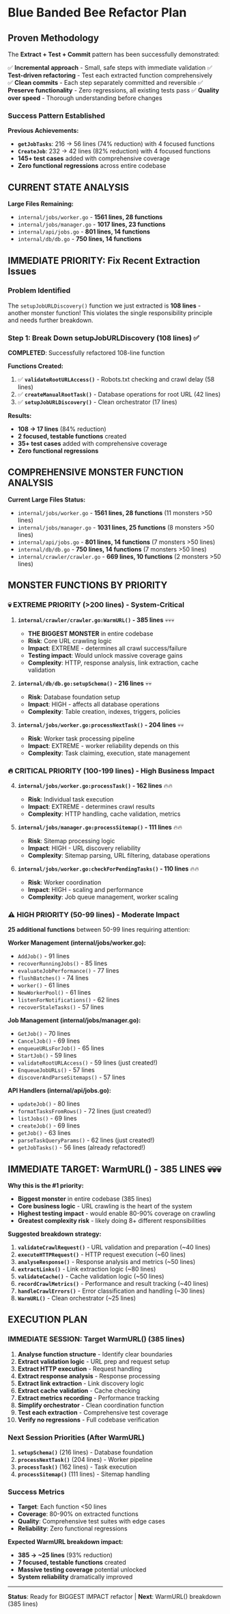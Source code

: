 # Blue Banded Bee Refactor Plan

## Proven Methodology

The **Extract + Test + Commit** pattern has been successfully demonstrated:

✅ **Incremental approach** - Small, safe steps with immediate validation
✅ **Test-driven refactoring** - Test each extracted function comprehensively  
✅ **Clean commits** - Each step separately committed and reversible
✅ **Preserve functionality** - Zero regressions, all existing tests pass
✅ **Quality over speed** - Thorough understanding before changes

### Success Pattern Established

**Previous Achievements:**
- **`getJobTasks`**: 216 → 56 lines (74% reduction) with 4 focused functions
- **`CreateJob`**: 232 → 42 lines (82% reduction) with 4 focused functions
- **145+ test cases** added with comprehensive coverage
- **Zero functional regressions** across entire codebase

## CURRENT STATE ANALYSIS

**Large Files Remaining:**
- `internal/jobs/worker.go` - **1561 lines, 28 functions**
- `internal/jobs/manager.go` - **1017 lines, 23 functions** 
- `internal/api/jobs.go` - **801 lines, 14 functions**
- `internal/db/db.go` - **750 lines, 14 functions**

## IMMEDIATE PRIORITY: Fix Recent Extraction Issues

### Problem Identified
The `setupJobURLDiscovery()` function we just extracted is **108 lines** - another monster function! 
This violates the single responsibility principle and needs further breakdown.

### Step 1: Break Down setupJobURLDiscovery (108 lines) ✅

**COMPLETED**: Successfully refactored 108-line function

**Functions Created:**
1. ✅ **`validateRootURLAccess()`** - Robots.txt checking and crawl delay (58 lines)
2. ✅ **`createManualRootTask()`** - Database operations for root URL (42 lines)  
3. ✅ **`setupJobURLDiscovery()`** - Clean orchestrator (17 lines)

**Results:**
- **108 → 17 lines** (84% reduction)
- **2 focused, testable functions** created
- **35+ test cases** added with comprehensive coverage
- **Zero functional regressions**

## COMPREHENSIVE MONSTER FUNCTION ANALYSIS

**Current Large Files Status:**
- `internal/jobs/worker.go` - **1561 lines, 28 functions** (11 monsters >50 lines)
- `internal/jobs/manager.go` - **1031 lines, 25 functions** (8 monsters >50 lines)  
- `internal/api/jobs.go` - **801 lines, 14 functions** (7 monsters >50 lines)
- `internal/db/db.go` - **750 lines, 14 functions** (7 monsters >50 lines)
- `internal/crawler/crawler.go` - **669 lines, 10 functions** (2 monsters >50 lines)

## MONSTER FUNCTIONS BY PRIORITY

### 💀 **EXTREME PRIORITY (>200 lines) - System-Critical**

1. **`internal/crawler/crawler.go:WarmURL()` - 385 lines** 💀💀💀
   - **THE BIGGEST MONSTER** in entire codebase
   - **Risk**: Core URL crawling logic
   - **Impact**: EXTREME - determines all crawl success/failure
   - **Testing impact**: Would unlock massive coverage gains
   - **Complexity**: HTTP, response analysis, link extraction, cache validation

2. **`internal/db/db.go:setupSchema()` - 216 lines** 💀💀
   - **Risk**: Database foundation setup
   - **Impact**: HIGH - affects all database operations
   - **Complexity**: Table creation, indexes, triggers, policies

3. **`internal/jobs/worker.go:processNextTask()` - 204 lines** 💀💀
   - **Risk**: Worker task processing pipeline  
   - **Impact**: EXTREME - worker reliability depends on this
   - **Complexity**: Task claiming, execution, state management

### 🔥 **CRITICAL PRIORITY (100-199 lines) - High Business Impact**

4. **`internal/jobs/worker.go:processTask()` - 162 lines** 🔥🔥
   - **Risk**: Individual task execution
   - **Impact**: EXTREME - determines crawl results
   - **Complexity**: HTTP handling, cache validation, metrics

5. **`internal/jobs/manager.go:processSitemap()` - 111 lines** 🔥🔥
   - **Risk**: Sitemap processing logic
   - **Impact**: HIGH - URL discovery reliability
   - **Complexity**: Sitemap parsing, URL filtering, database operations

6. **`internal/jobs/worker.go:checkForPendingTasks()` - 110 lines** 🔥🔥
   - **Risk**: Worker coordination
   - **Impact**: HIGH - scaling and performance
   - **Complexity**: Job queue management, worker scaling

### ⚠️ **HIGH PRIORITY (50-99 lines) - Moderate Impact**

**25 additional functions** between 50-99 lines requiring attention:

**Worker Management (internal/jobs/worker.go):**
- `AddJob()` - 91 lines
- `recoverRunningJobs()` - 85 lines  
- `evaluateJobPerformance()` - 77 lines
- `flushBatches()` - 74 lines
- `worker()` - 61 lines
- `NewWorkerPool()` - 61 lines
- `listenForNotifications()` - 62 lines
- `recoverStaleTasks()` - 57 lines

**Job Management (internal/jobs/manager.go):**
- `GetJob()` - 70 lines
- `CancelJob()` - 69 lines
- `enqueueURLsForJob()` - 65 lines
- `StartJob()` - 59 lines
- `validateRootURLAccess()` - 59 lines (just created!)
- `EnqueueJobURLs()` - 57 lines
- `discoverAndParseSitemaps()` - 57 lines

**API Handlers (internal/api/jobs.go):**
- `updateJob()` - 80 lines
- `formatTasksFromRows()` - 72 lines (just created!)
- `listJobs()` - 69 lines
- `createJob()` - 69 lines
- `getJob()` - 63 lines
- `parseTaskQueryParams()` - 62 lines (just created!)
- `getJobTasks()` - 56 lines (already refactored!)

## IMMEDIATE TARGET: WarmURL() - 385 LINES 💀💀💀

**Why this is the #1 priority:**
- **Biggest monster** in entire codebase (385 lines)
- **Core business logic** - URL crawling is the heart of the system
- **Highest testing impact** - would enable 80-90% coverage on crawling
- **Greatest complexity risk** - likely doing 8+ different responsibilities

**Suggested breakdown strategy:**
1. **`validateCrawlRequest()`** - URL validation and preparation (~40 lines)
2. **`executeHTTPRequest()`** - HTTP request execution (~60 lines)
3. **`analyseResponse()`** - Response analysis and metrics (~50 lines)
4. **`extractLinks()`** - Link extraction logic (~80 lines)
5. **`validateCache()`** - Cache validation logic (~50 lines)
6. **`recordCrawlMetrics()`** - Performance and result tracking (~40 lines)
7. **`handleCrawlErrors()`** - Error classification and handling (~30 lines)
8. **`WarmURL()`** - Clean orchestrator (~25 lines)

## EXECUTION PLAN

### IMMEDIATE SESSION: Target WarmURL() (385 lines)
1. **Analyse function structure** - Identify clear boundaries
2. **Extract validation logic** - URL prep and request setup
3. **Extract HTTP execution** - Request handling
4. **Extract response analysis** - Response processing  
5. **Extract link extraction** - Link discovery logic
6. **Extract cache validation** - Cache checking
7. **Extract metrics recording** - Performance tracking
8. **Simplify orchestrator** - Clean coordination function
9. **Test each extraction** - Comprehensive test coverage
10. **Verify no regressions** - Full codebase verification

### Next Session Priorities (After WarmURL)
1. **`setupSchema()`** (216 lines) - Database foundation
2. **`processNextTask()`** (204 lines) - Worker pipeline  
3. **`processTask()`** (162 lines) - Task execution
4. **`processSitemap()`** (111 lines) - Sitemap handling

### Success Metrics
- **Target**: Each function <50 lines
- **Coverage**: 80-90% on extracted functions  
- **Quality**: Comprehensive test suites with edge cases
- **Reliability**: Zero functional regressions

**Expected WarmURL breakdown impact:**
- **385 → ~25 lines** (93% reduction)
- **7 focused, testable functions** created
- **Massive testing coverage** potential unlocked
- **System reliability** dramatically improved

---
**Status**: Ready for BIGGEST IMPACT refactor | **Next**: WarmURL() breakdown (385 lines)